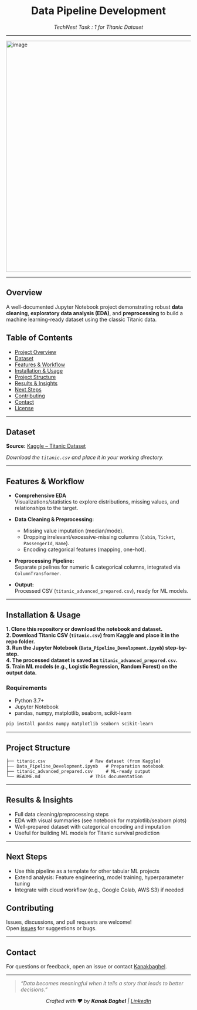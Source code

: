 <h1 align="center"> Data Pipeline Development </h1>
<p align="center"> <em>TechNest Task : 1 for Titanic Dataset </em></p>

---

<img width="1200" height="630" alt="image" src="https://github.com/user-attachments/assets/303999c6-e504-4153-b88c-e9b4a10eaf07" />

---

## Overview
A well-documented Jupyter Notebook project demonstrating robust **data cleaning**, **exploratory data analysis (EDA)**, and **preprocessing** to build a machine learning-ready dataset using the classic Titanic data.

## Table of Contents
- [Project Overview](#overview)
- [Dataset](#dataset)
- [Features & Workflow](#features--workflow)
- [Installation & Usage](#installation--usage)
- [Project Structure](#project-structure)
- [Results & Insights](#results--insights)
- [Next Steps](#next-steps)
- [Contributing](#contributing)
- [Contact](#contact)
- [License](#license)

***

## Dataset

**Source:** [Kaggle – Titanic Dataset](https://www.kaggle.com/datasets/yasserh/titanic-dataset/data)

*Download the `titanic.csv` and place it in your working directory.*

***

## Features & Workflow

- **Comprehensive EDA**  
  Visualizations/statistics to explore distributions, missing values, and relationships to the target.

- **Data Cleaning & Preprocessing:**  
  - Missing value imputation (median/mode).
  - Dropping irrelevant/excessive-missing columns (`Cabin`, `Ticket`, `PassengerId`, `Name`).
  - Encoding categorical features (mapping, one-hot).

- **Preprocessing Pipeline:**  
  Separate pipelines for numeric & categorical columns, integrated via `ColumnTransformer`.

- **Output:**  
  Processed CSV (`titanic_advanced_prepared.csv`), ready for ML models.

***

## Installation & Usage

**1. Clone this repository or download the notebook and dataset.**  
**2. Download Titanic CSV (`titanic.csv`) from Kaggle and place it in the repo folder.**  
**3. Run the Jupyter Notebook (`Data_Pipeline_Development.ipynb`) step-by-step.**  
**4. The processed dataset is saved as `titanic_advanced_prepared.csv`.**  
**5. Train ML models (e.g., Logistic Regression, Random Forest) on the output data.**

### Requirements

- Python 3.7+
- Jupyter Notebook
- pandas, numpy, matplotlib, seaborn, scikit-learn

```bash
pip install pandas numpy matplotlib seaborn scikit-learn
```

***

## Project Structure

```
├── titanic.csv                 # Raw dataset (from Kaggle)
├── Data_Pipeline_Development.ipynb   # Preparation notebook
├── titanic_advanced_prepared.csv     # ML-ready output
└── README.md                   # This documentation
```

***

## Results & Insights

- Full data cleaning/preprocessing steps
- EDA with visual summaries (see notebook for matplotlib/seaborn plots)
- Well-prepared dataset with categorical encoding and imputation
- Useful for building ML models for Titanic survival prediction

***

## Next Steps

- Use this pipeline as a template for other tabular ML projects
- Extend analysis: Feature engineering, model training, hyperparameter tuning
- Integrate with cloud workflow (e.g., Google Colab, AWS S3) if needed

## Contributing

Issues, discussions, and pull requests are welcome!  
Open [issues](https://github.com/Kanakbaghel/Data_Pipeline_Development/issues) for suggestions or bugs.

***

## Contact

For questions or feedback, open an issue or contact [Kanakbaghel](https://github.com/Kanakbaghel).

---
> _“Data becomes meaningful when it tells a story that leads to better decisions.”_  
<p align="center"><em>Crafted with ♥ by <strong>Kanak Baghel</strong> |  <a href="https://www.linkedin.com/in/kanakbaghel">LinkedIn</a></em></p>
